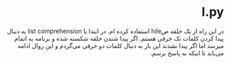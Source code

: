 <div dir="rtl">

# I.py

در این راه از یک حلقه صhile استفاده کرده ام. در ابتدا با list comprehension به دنبال پیدا کردن کلمات تک حرفی هستم. اگر پیدا شندن حلقه شکسته شده و برنامه به اتمام میرسد اما اگر پیدا نشدند این بار به دنبال کلمات دو حرفی می‌گردم و این روال ادامه می‌یابد تا اینکه به پاسخ برسم.

</div>